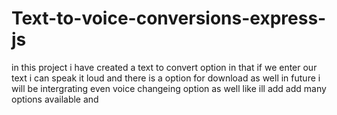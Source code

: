 # Text-to-voice-conversions-express-js
in this project i have created a text to convert option in that if we enter our text i can speak it loud and there is a option for download as well in future i will be intergrating even voice changeing option as well like ill add add many options available and